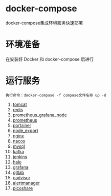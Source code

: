 # docker-compose
docker-compose集成环境服务快速部署

# 环境准备
在安装好 Docker 和 docker-compose 后进行

# 运行服务
`执行命令：docker-compose -f compose文件名称 up -d `
1. [tomcat](https://gitee.com/su-bushi/docker-compose/tree/master/tomcat)
2. [redis](https://gitee.com/su-bushi/docker-compose/tree/master/redis)
3. [prometheus_grafana_node](https://gitee.com/su-bushi/docker-compose/tree/master/prometheus_grafana_node)
4. [prometheus](https://gitee.com/su-bushi/docker-compose/tree/master/prometheus)
5. [portainer](https://gitee.com/su-bushi/docker-compose/tree/master/portainer)
6. [node_export](https://gitee.com/su-bushi/docker-compose/tree/master/node_export)
7. [nginx](https://gitee.com/su-bushi/docker-compose/tree/master/nginx)
8. [nacos](https://gitee.com/su-bushi/docker-compose/tree/master/nacos)
9. [mysql](https://gitee.com/su-bushi/docker-compose/tree/master/mysql)
10. [kafka](https://gitee.com/su-bushi/docker-compose/tree/master/kafka)
11. [jenkins](https://gitee.com/su-bushi/docker-compose/tree/master/jenkins)
12. [halo](https://gitee.com/su-bushi/docker-compose/tree/master/halo)
13. [grafana](https://gitee.com/su-bushi/docker-compose/tree/master/grafana)
14. [gitlab](https://gitee.com/su-bushi/docker-compose/tree/master/gitlab)
15. [cadvisor](https://gitee.com/su-bushi/docker-compose/tree/master/cadvisor)
16. [alertmanager](https://gitee.com/su-bushi/docker-compose/tree/master/alertmanager)
17. [picoshare](https://gitee.com/su-bushi/docker-compose/tree/master/picoshare)
